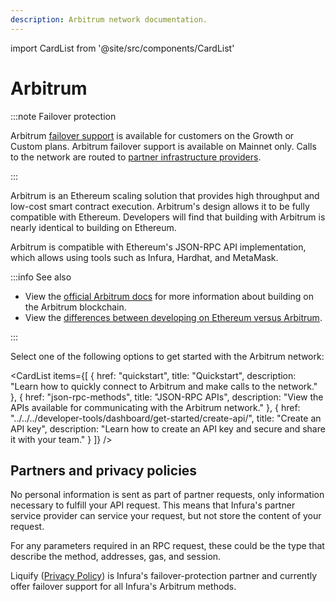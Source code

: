 ```yaml
---
description: Arbitrum network documentation.
---
```


import CardList from '@site/src/components/CardList'

# Arbitrum

:::note Failover protection

Arbitrum [failover support](../../concepts/failover-protection.md) is available for customers on the Growth or Custom plans.
Arbitrum failover support is available on Mainnet only.
Calls to the network are routed to [partner infrastructure providers](#partners-and-privacy-policies).

:::

Arbitrum is an Ethereum scaling solution that provides high throughput and low-cost smart contract execution. Arbitrum's design
allows it to be fully compatible with Ethereum. Developers will find that building with Arbitrum is nearly identical to
building on Ethereum.

Arbitrum is compatible with Ethereum's JSON-RPC API implementation, which allows using tools such as Infura, Hardhat, and
MetaMask.

:::info See also

- View the [official Arbitrum docs](https://docs.arbitrum.io/) for more information about building on the Arbitrum blockchain.
- View the [differences between developing on Ethereum versus Arbitrum](https://docs.arbitrum.io/for-devs/concepts/differences-between-arbitrum-ethereum/overview).

:::

Select one of the following options to get started with the Arbitrum network:

<CardList
items={[
{
href: "quickstart",
title: "Quickstart",
description: "Learn how to quickly connect to Arbitrum and make calls to the network."
},
{
href: "json-rpc-methods",
title: "JSON-RPC APIs",
description: "View the APIs available for communicating with the Arbitrum network."
},
{
href: "../../../developer-tools/dashboard/get-started/create-api/",
title: "Create an API key",
description: "Learn how to create an API key and secure and share it with your team."
}
]}
/>

## Partners and privacy policies

No personal information is sent as part of partner requests, only information necessary to fulfill your API request. This means that Infura's partner service provider can service your request, but not store the content of your request.

For any parameters required in an RPC request, these could be the type that describe the method, addresses, gas, and session.

Liquify ([Privacy Policy](https://www.liquify.com/Liquify_RPC_PP.pdf)) is Infura's failover-protection partner and currently offer failover support for all Infura's Arbitrum methods.
